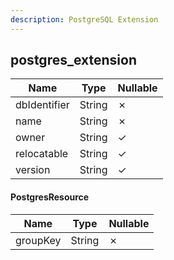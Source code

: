```yaml
---
description: PostgreSQL Extension
---
```

postgres_extension
------------------

| **Name**     | **Type** | **Nullable** |
| ------------ | -------- | ------------ |
| dbIdentifier | String   | &cross;      |
| name         | String   | &cross;      |
| owner        | String   | &check;      |
| relocatable  | String   | &check;      |
| version      | String   | &check;      |

#### PostgresResource
| **Name** | **Type** | **Nullable** |
| -------- | -------- | ------------ |
| groupKey | String   | &cross;      |
